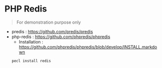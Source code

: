 # PHP Redis

> For demonstration purpose only

- predis : https://github.com/predis/predis
- php-redis : https://github.com/phpredis/phpredis
    - Installation : https://github.com/phpredis/phpredis/blob/develop/INSTALL.markdown
    ```bash
    pecl install redis
    ```

